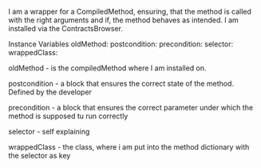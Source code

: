 I am a wrapper for a CompiledMethod, ensuring, that the method is called with the right arguments and if, the method behaves as intended.
I am installed via the ContractsBrowser.

Instance Variables
	oldMethod:		<CompliedMethod>
	postcondition:		<BlockClosure>
	precondition:		<BlockClosure>
	selector:		<Symbol>
	wrappedClass:		<Class>

oldMethod
	- is the compiledMethod where I am installed on.

postcondition
	- a block that ensures the correct state of the method. Defined by the developer

precondition
	- a block that ensures the correct parameter under which the method is supposed tu run correctly

selector
	- self explaining

wrappedClass
	- the class, where i am put into the method dictionary with the selector as key
